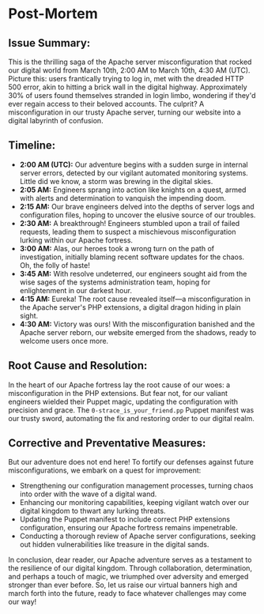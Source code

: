 # Post-Mortem 

## Issue Summary:

This is the thrilling saga of the Apache server misconfiguration that rocked our digital world from March 10th, 2:00 AM to March 10th, 4:30 AM (UTC). Picture this: users frantically trying to log in, met with the dreaded HTTP 500 error, akin to hitting a brick wall in the digital highway. Approximately 30% of users found themselves stranded in login limbo, wondering if they'd ever regain access to their beloved accounts. The culprit? A misconfiguration in our trusty Apache server, turning our website into a digital labyrinth of confusion.

## Timeline:

- **2:00 AM (UTC):** Our adventure begins with a sudden surge in internal server errors, detected by our vigilant automated monitoring systems. Little did we know, a storm was brewing in the digital skies.
- **2:05 AM:** Engineers sprang into action like knights on a quest, armed with alerts and determination to vanquish the impending doom.
- **2:15 AM:** Our brave engineers delved into the depths of server logs and configuration files, hoping to uncover the elusive source of our troubles.
- **2:30 AM:** A breakthrough! Engineers stumbled upon a trail of failed requests, leading them to suspect a mischievous misconfiguration lurking within our Apache fortress.
- **3:00 AM:** Alas, our heroes took a wrong turn on the path of investigation, initially blaming recent software updates for the chaos. Oh, the folly of haste!
- **3:45 AM:** With resolve undeterred, our engineers sought aid from the wise sages of the systems administration team, hoping for enlightenment in our darkest hour.
- **4:15 AM:** Eureka! The root cause revealed itself—a misconfiguration in the Apache server's PHP extensions, a digital dragon hiding in plain sight.
- **4:30 AM:** Victory was ours! With the misconfiguration banished and the Apache server reborn, our website emerged from the shadows, ready to welcome users once more.

## Root Cause and Resolution:

In the heart of our Apache fortress lay the root cause of our woes: a misconfiguration in the PHP extensions. But fear not, for our valiant engineers wielded their Puppet magic, updating the configuration with precision and grace. The `0-strace_is_your_friend.pp` Puppet manifest was our trusty sword, automating the fix and restoring order to our digital realm.

## Corrective and Preventative Measures:

But our adventure does not end here! To fortify our defenses against future misconfigurations, we embark on a quest for improvement:
- Strengthening our configuration management processes, turning chaos into order with the wave of a digital wand.
- Enhancing our monitoring capabilities, keeping vigilant watch over our digital kingdom to thwart any lurking threats.
- Updating the Puppet manifest to include correct PHP extensions configuration, ensuring our Apache fortress remains impenetrable.
- Conducting a thorough review of Apache server configurations, seeking out hidden vulnerabilities like treasure in the digital sands.

In conclusion, dear reader, our Apache adventure serves as a testament to the resilience of our digital kingdom. Through collaboration, determination, and perhaps a touch of magic, we triumphed over adversity and emerged stronger than ever before. So, let us raise our virtual banners high and march forth into the future, ready to face whatever challenges may come our way!
